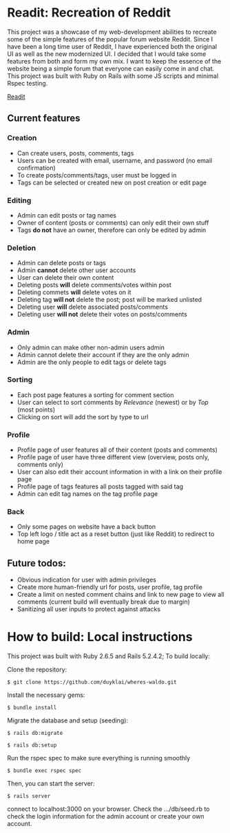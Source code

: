 # Readit: Recreation of Reddit

This project was a showcase of my web-development abilities to recreate some of the simple features of the popular forum website Reddit. Since I have been a long time user of Reddit, I have experienced both the original UI as well as the new modernized UI. I decided that I would take some features from both and form my own mix. I want to keep the essence of the website being a simple forum that everyone can easily come in and chat. This project was built with Ruby on Rails with some JS scripts and minimal Rspec testing.

[Readit](https://fast-oasis-86941.herokuapp.com/)

## Current features

### Creation

- Can create users, posts, comments, tags
- Users can be created with email, username, and password (no email confirmation)
- To create posts/comments/tags, user must be logged in
- Tags can be selected or created new on post creation or edit page

### Editing

- Admin can edit posts or tag names
- Owner of content (posts or comments) can only edit their own stuff
- Tags **do not** have an owner, therefore can only be edited by admin

### Deletion

- Admin can delete posts or tags
- Admin **cannot** delete other user accounts
- User can delete their own content
- Deleting posts **will** delete comments/votes within post
- Deleting commets **will** delete votes on it
- Deleting tag **will not** delete the post; post will be marked unlisted
- Deleting user **will** delete associated posts/comments
- Deleting user **will not** delete their votes on posts/comments

### Admin

- Only admin can make other non-admin users admin
- Admin cannot delete their account if they are the only admin
- Admin are the only people to edit tags or delete tags

### Sorting

- Each post page features a sorting for comment section
- User can select to sort comments by _Relevance_ (newest) or by _Top_ (most points)
- Clicking on sort will add the sort by type to url

### Profile

- Profile page of user features all of their content (posts and comments)
- Profile page of user have three different view (overview, posts only, comments only)
- User can also edit their account information in with a link on their profile page
- Profile page of tags features all posts tagged with said tag
- Admin can edit tag names on the tag profile page

### Back

- Only some pages on website have a back button
- Top left logo / title act as a reset button (just like Reddit) to redirect to home page

## Future todos:

- Obvious indication for user with admin privileges
- Create more human-friendly url for posts, user profile, tag profile
- Create a limit on nested comment chains and link to new page to view all comments (current build will eventually break due to margin)
- Sanitizing all user inputs to protect against attacks

# How to build: Local instructions

This project was built with Ruby 2.6.5 and Rails 5.2.4.2; To build locally:

Clone the repository:

`$ git clone https://github.com/duyklai/wheres-waldo.git`

Install the necessary gems:

`$ bundle install`

Migrate the database and setup (seeding):

`$ rails db:migrate`

`$ rails db:setup`

Run the rspec spec to make sure everything is running smoothly

`$ bundle exec rspec spec`

Then, you can start the server:

`$ rails server`

connect to localhost:3000 on your browser. Check the .../db/seed.rb to check the login information for the admin account or create your own account.

